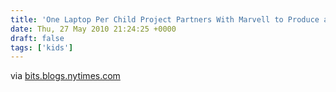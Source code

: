 ```yaml
---
title: 'One Laptop Per Child Project Partners With Marvell to Produce a $100 Tablet - Bits Blog'
date: Thu, 27 May 2010 21:24:25 +0000
draft: false
tags: ['kids']
---
```


via [bits.blogs.nytimes.com](http://bits.blogs.nytimes.com/2010/05/27/olpc-partners-with-marvell-to-launch-100-tablet/?src=twt&twt=nytimesbits)